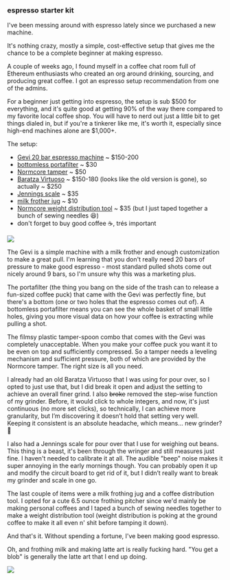 ### espresso starter kit

I've been messing around with espresso lately since we purchased a new machine.

It's nothing crazy, mostly a simple, cost-effective setup that gives me the chance to be a complete beginner at making espresso.

A couple of weeks ago, I found myself in a coffee chat room full of Ethereum enthusiasts who created an org around drinking, sourcing, and producing great coffee. I got an espresso setup recommendation from one of the admins.

For a beginner just getting into espresso, the setup is sub $500 for everything, and it's quite good at getting 90% of the way there compared to my favorite local coffee shop. You will have to nerd out just a little bit to get things dialed in, but if you're a tinkerer like me, it's worth it, especially since high-end machines alone are $1,000+.

The setup:
- [Gevi 20 bar espresso machine](https://gevilife.com/collections/espresso-machine/products/gevi-20-bar-espresso-machine-with-milk-frother) ~ $150-200
- [bottomless portafilter](https://www.amazon.com/gp/product/B0BM39QM8P) ~ $30
- [Normcore tamper](https://www.amazon.com/gp/product/B09F8M23ZX) ~ $50
- [Baratza Virtuoso](https://www.amazon.com/gp/product/B07QMY8GLX) ~ $150-180 (looks like the old version is gone), so actually ~ $250
- [Jennings scale](https://www.amazon.com/gp/product/B004C3CAB8) ~ $35
- [milk frother jug](https://www.amazon.com/dp/B07SCYVZC8) ~ $10
- [Normcore weight distribution tool](https://www.amazon.com/gp/product/B09V1B152R) ~ $35 (but I just taped together a bunch of sewing needles 😆)
- don't forget to buy good coffee ☕️, trés important

![](gevi.jpg)

The Gevi is a simple machine with a milk frother and enough customization to make a great pull. I'm learning that you don't really need 20 bars of pressure to make good espresso - most standard pulled shots come out nicely around 9 bars, so I'm unsure why this was a marketing plus.

The portafilter (the thing you bang on the side of the trash can to release a fun-sized coffee puck) that came with the Gevi was perfectly fine, but there's a bottom (one or two holes that the espresso comes out of). A bottomless portafilter means you can see the whole basket of small little holes, giving you more visual data on how your coffee is extracting while pulling a shot.

The filmsy plastic tamper-spoon combo that comes with the Gevi was completely unacceptable. When you make your coffee puck you want it to be even on top and sufficiently compressed. So a tamper needs a leveling mechanism and sufficient pressure, both of which are provided by the Normcore tamper. The right size is all you need.

I already had an old Baratza Virtuoso that I was using for pour over, so I opted to just use that, but I did break it open and adjust the setting to achieve an overall finer grind. I also ~~broke~~ removed the step-wise function of my grinder. Before, it would click to whole integers, and now, it's just continuous (no more set clicks), so technically, I can achieve more granularity, but I’m discovering it doesn’t hold that setting very well. Keeping it consistent is an absolute headache, which means... new grinder? 🤩

I also had a Jennings scale for pour over that I use for weighing out beans. This thing is a beast, it's been through the wringer and still measures just fine. I haven't needed to calibrate it at all. The audible "beep" noise makes it super annoying in the early mornings though. You can probably open it up and modify the circuit board to get rid of it, but I didn’t really want to break my grinder and scale in one go.

The last couple of items were a milk frothing jug and a coffee distribution tool. I opted for a cute 6.5 ounce frothing pitcher since we'd mainly be making personal coffees and I taped a bunch of sewing needles together to make a weight distribution tool (weight distribution is poking at the ground coffee to make it all even n' shit before tamping it down).

And that's it. Without spending a fortune, I've been making good espresso.

Oh, and frothing milk and making latte art is really fucking hard. "You get a blob" is generally the latte art that I end up doing.

![](espresso.jpg)

